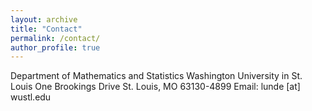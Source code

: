 ```yaml
---
layout: archive
title: "Contact"
permalink: /contact/
author_profile: true
---
```

Department of Mathematics and Statistics
Washington University in St. Louis
One Brookings Drive
St. Louis, MO 63130-4899
Email: lunde [at] wustl.edu

